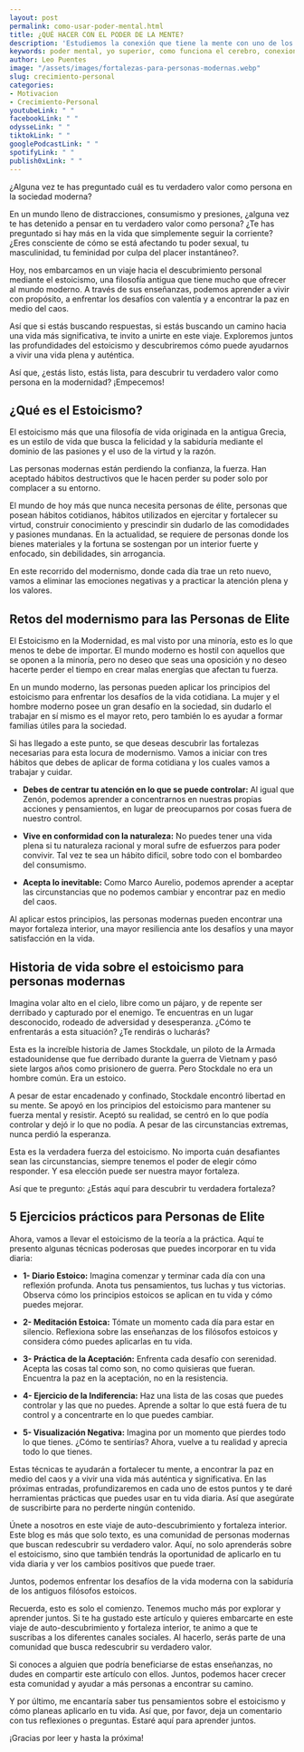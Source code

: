 ```yaml
---
layout: post
permalink: como-usar-poder-mental.html
title: ¿QUÉ HACER CON EL PODER DE LA MENTE?
description: 'Estudiemos la conexión que tiene la mente con uno de los órganos más complejos que poseemos, EL CEREBRO.'
keywords: poder mental, yo superior, como funciona el cerebro, conexion con el yo superior, creciendo mentalmente
author: Leo Puentes
image: "/assets/images/fortalezas-para-personas-modernas.webp"
slug: crecimiento-personal
categories:
- Motivacion
- Crecimiento-Personal
youtubeLink: " "
facebookLink: " "
odysseLink: " "
tiktokLink: " "
googlePodcastLink: " "
spotifyLink: " "
publish0xLink: " "
---
```

¿Alguna vez te has preguntado cuál es tu verdadero valor como persona en la sociedad moderna?

En un mundo lleno de distracciones, consumismo y presiones, ¿alguna vez te has detenido a pensar en tu verdadero valor como persona? ¿Te has preguntado si hay más en la vida que simplemente seguir la corriente? ¿Eres consciente de cómo se está afectando tu poder sexual, tu masculinidad, tu feminidad por culpa del placer instantáneo?.

Hoy, nos embarcamos en un viaje hacia el descubrimiento personal mediante el estoicismo, una filosofía antigua que tiene mucho que ofrecer al mundo moderno. A través de sus enseñanzas, podemos aprender a vivir con propósito, a enfrentar los desafíos con valentía y a encontrar la paz en medio del caos.

Así que si estás buscando respuestas, si estás buscando un camino hacia una vida más significativa, te invito a unirte en este viaje. Exploremos juntos las profundidades del estoicismo y descubriremos cómo puede ayudarnos a vivir una vida plena y auténtica.

Así que, ¿estás listo, estás lista, para descubrir tu verdadero valor como persona en la modernidad? ¡Empecemos!

## ¿Qué es el Estoicismo?

El estoicismo más que una filosofía de vida originada en la antigua Grecia, es un estilo de vida que busca la felicidad y la sabiduría mediante el dominio de las pasiones y el uso de la virtud y la razón.

Las personas modernas están perdiendo la confianza, la fuerza. Han aceptado hábitos destructivos que le hacen perder su poder solo por complacer a su entorno.

El mundo de hoy más que nunca necesita personas de élite, personas que posean hábitos cotidianos, hábitos utilizados en ejercitar y fortalecer su virtud, construir conocimiento y prescindir sin dudarlo de las comodidades y pasiones mundanas. En la actualidad, se requiere de personas donde los bienes materiales y la fortuna se sostengan por un interior fuerte y enfocado, sin debilidades, sin arrogancia.

En este recorrido del modernismo, donde cada día trae un reto nuevo, vamos a eliminar las emociones negativas y a practicar la atención plena y los valores.


## Retos del modernismo para las Personas de Elite

El Estoicismo en la Modernidad, es mal visto por una minoría, esto es lo que menos te debe de importar. El mundo moderno es hostil con aquellos que se oponen a la minoría, pero no deseo que seas una oposición y no deseo hacerte perder el tiempo en crear malas energías que afectan tu fuerza.

En un mundo moderno, las personas pueden aplicar los principios del estoicismo para enfrentar los desafíos de la vida cotidiana. La mujer y el hombre moderno posee un gran desafío en la sociedad, sin dudarlo el trabajar en sí mismo es el mayor reto, pero también lo es ayudar a formar familias útiles para la sociedad.

Si has llegado a este punto, se que deseas descubrir las fortalezas necesarias para esta locura de modernismo. Vamos a iniciar con tres hábitos que debes de aplicar de forma cotidiana y los cuales vamos a trabajar y cuidar.

* **Debes de centrar tu atención en lo que se puede controlar:** Al igual que Zenón, podemos aprender a concentrarnos en nuestras propias acciones y pensamientos, en lugar de preocuparnos por cosas fuera de nuestro control.

* **Vive en conformidad con la naturaleza:** No puedes tener una vida plena si tu naturaleza racional y moral sufre de esfuerzos para poder convivir. Tal vez te sea un hábito difícil, sobre todo con el bombardeo del consumismo.

* **Acepta lo inevitable:** Como Marco Aurelio, podemos aprender a aceptar las circunstancias que no podemos cambiar y encontrar paz en medio del caos.

Al aplicar estos principios, las personas modernas pueden encontrar una mayor fortaleza interior, una mayor resiliencia ante los desafíos y una mayor satisfacción en la vida.

## Historia de vida sobre el estoicismo para personas modernas

Imagina volar alto en el cielo, libre como un pájaro, y de repente ser derribado y capturado por el enemigo. Te encuentras en un lugar desconocido, rodeado de adversidad y desesperanza. ¿Cómo te enfrentarás a esta situación? ¿Te rendirás o lucharás?

Esta es la increíble historia de James Stockdale, un piloto de la Armada estadounidense que fue derribado durante la guerra de Vietnam y pasó siete largos años como prisionero de guerra. Pero Stockdale no era un hombre común. Era un estoico.

A pesar de estar encadenado y confinado, Stockdale encontró libertad en su mente. Se apoyó en los principios del estoicismo para mantener su fuerza mental y resistir. Aceptó su realidad, se centró en lo que podía controlar y dejó ir lo que no podía. A pesar de las circunstancias extremas, nunca perdió la esperanza.

Esta es la verdadera fuerza del estoicismo. No importa cuán desafiantes sean las circunstancias, siempre tenemos el poder de elegir cómo responder. Y esa elección puede ser nuestra mayor fortaleza.

Así que te pregunto: ¿Estás aquí para descubrir tu verdadera fortaleza?

## 5 Ejercicios prácticos para Personas de Elite

Ahora, vamos a llevar el estoicismo de la teoría a la práctica. Aquí te presento algunas técnicas poderosas que puedes incorporar en tu vida diaria:

* **1- Diario Estoico:** Imagina comenzar y terminar cada día con una reflexión profunda. Anota tus pensamientos, tus luchas y tus victorias. Observa cómo los principios estoicos se aplican en tu vida y cómo puedes mejorar.

* **2- Meditación Estoica:** Tómate un momento cada día para estar en silencio. Reflexiona sobre las enseñanzas de los filósofos estoicos y considera cómo puedes aplicarlas en tu vida.

* **3- Práctica de la Aceptación:** Enfrenta cada desafío con serenidad. Acepta las cosas tal como son, no como quisieras que fueran. Encuentra la paz en la aceptación, no en la resistencia.

* **4- Ejercicio de la Indiferencia:** Haz una lista de las cosas que puedes controlar y las que no puedes. Aprende a soltar lo que está fuera de tu control y a concentrarte en lo que puedes cambiar.

* **5- Visualización Negativa:** Imagina por un momento que pierdes todo lo que tienes. ¿Cómo te sentirías? Ahora, vuelve a tu realidad y aprecia todo lo que tienes.

Estas técnicas te ayudarán a fortalecer tu mente, a encontrar la paz en medio del caos y a vivir una vida más auténtica y significativa. En las próximas entradas, profundizaremos en cada uno de estos puntos y te daré herramientas prácticas que puedes usar en tu vida diaria. Así que asegúrate de suscribirte para no perderte ningún contenido.

Únete a nosotros en este viaje de auto-descubrimiento y fortaleza interior. Este blog es más que solo texto, es una comunidad de personas modernas que buscan redescubrir su verdadero valor. Aquí, no solo aprenderás sobre el estoicismo, sino que también tendrás la oportunidad de aplicarlo en tu vida diaria y ver los cambios positivos que puede traer.

Juntos, podemos enfrentar los desafíos de la vida moderna con la sabiduría de los antiguos filósofos estoicos.

Recuerda, esto es solo el comienzo. Tenemos mucho más por explorar y aprender juntos. Si te ha gustado este artículo y quieres embarcarte en este viaje de auto-descubrimiento y fortaleza interior, te animo a que te suscribas a los diferentes canales sociales. Al hacerlo, serás parte de una comunidad que busca redescubrir su verdadero valor.

Si conoces a alguien que podría beneficiarse de estas enseñanzas, no dudes en compartir este artículo con ellos. Juntos, podemos hacer crecer esta comunidad y ayudar a más personas a encontrar su camino.

Y por último, me encantaría saber tus pensamientos sobre el estoicismo y cómo planeas aplicarlo en tu vida. Así que, por favor, deja un comentario con tus reflexiones o preguntas. Estaré aquí para aprender juntos.

¡Gracias por leer y hasta la próxima!

